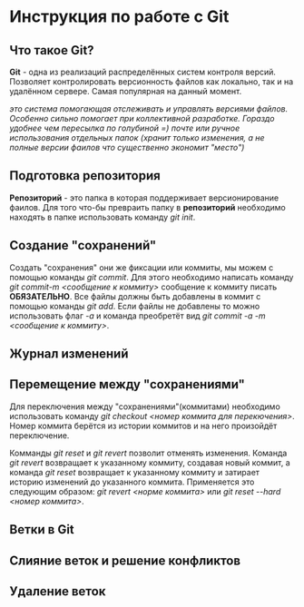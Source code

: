 # Инструкция по работе с Git

## Что такое Git?

**Git** - одна из реализаций распределённых систем контроля версий. Позволяет контролировать версионность файлов как локально, так и на удалённом сервере. Самая популярная на данный момент.

*это система помогающая отслеживать и управлять версиями файлов. Особенно сильно помогает при коллективной разработке. Гораздо удобнее чем пересылка по голубиной =) почте или ручное использования отдельных папок (хранит только изменения, а не полные версии фаилов что существенно экономит "место")*

## Подготовка репозитория

**Репозиторий** - это папка в которая поддерживает версионирование фаилов. Для того что-бы превраить папку в **репозиторий** необходимо находять в папке использовать команду *git init*.

## Создание "сохранений"
Создать "сохранения" они же фиксации или коммиты, мы можем с помощью команды *git commit*. Для этого необходимо написать команду *git commit-m <сообщение к коммиту>* сообщение к коммиту писать **ОБЯЗАТЕЛЬНО**. Все файлы должны быть добавлены в коммит с помощью команды *git add*. Если файлы не добавлены то можно использовать флаг *-a* и команда преобретёт вид *git commit -a -m <сообщение к коммиту>*.

## Журнал изменений

## Перемещение между "сохранениями"
Для переключения между "сохранениями"(коммитами) необходимо использовать команду *git checkout <номер коммита для перекючения>*. Номер коммита берётся из истории коммитов и на него произойдёт переключение.

Комманды *git reset* и *git revert* позволит отменять изменения. Команда *git revert* возвращает к указанному коммиту, создавая новый коммит, а команда *git reset* возвращает к указанному коммиту и затирает историю изменений до указанного коммита. Применяется это следующим образом: *git revert <норме коммита>* или *git reset --hard <номер коммита>*.

## Ветки в Git

## Слияние веток и решение конфликтов

## Удаление веток
